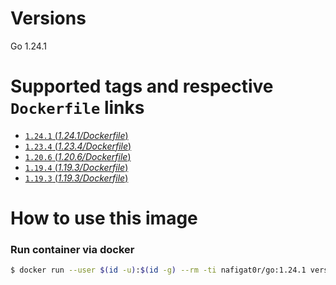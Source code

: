 # Versions
Go 1.24.1

# Supported tags and respective `Dockerfile` links
-	[`1.24.1` (*1.24.1/Dockerfile*)](https://github.com/nafigator/docker-library/blob/master/golang/1.24.1/Dockerfile)
-	[`1.23.4` (*1.23.4/Dockerfile*)](https://github.com/nafigator/docker-library/blob/master/golang/1.23.4/Dockerfile)
-	[`1.20.6` (*1.20.6/Dockerfile*)](https://github.com/nafigator/docker-library/blob/master/golang/1.20.6/Dockerfile)
-	[`1.19.4` (*1.19.3/Dockerfile*)](https://github.com/nafigator/docker-library/blob/master/golang/1.19.4/Dockerfile)
-	[`1.19.3` (*1.19.3/Dockerfile*)](https://github.com/nafigator/docker-library/blob/master/golang/1.19.3/Dockerfile)

# How to use this image
### Run container via docker
```bash
$ docker run --user $(id -u):$(id -g) --rm -ti nafigat0r/go:1.24.1 version
```
